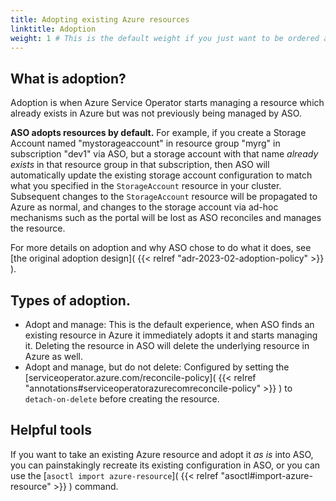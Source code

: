 ```yaml
---
title: Adopting existing Azure resources
linktitle: Adoption
weight: 1 # This is the default weight if you just want to be ordered alphabetically
---
```


## What is adoption?

Adoption is when Azure Service Operator starts managing a resource which already exists in Azure but was 
not previously being managed by ASO.

**ASO adopts resources by default.** For example, if you create a Storage Account named "mystorageaccount" in resource
group "myrg" in subscription "dev1" via ASO, but a storage account with that name _already exists_ in that resource
group in that subscription, then ASO will automatically update the existing storage account configuration to match
what you specified in the `StorageAccount` resource in your cluster. Subsequent changes to the `StorageAccount` resource will be
propagated to Azure as normal, and changes to the storage account via ad-hoc mechanisms such as the portal
will be lost as ASO reconciles and manages the resource.

For more details on adoption and why ASO chose to do what it does, see
[the original adoption design]( {{< relref "adr-2023-02-adoption-policy" >}} ).

## Types of adoption.

- Adopt and manage: This is the default experience, when ASO finds an existing resource in Azure it immediately
adopts it and starts managing it. Deleting the resource in ASO will delete the underlying resource in Azure 
as well.
- Adopt and manage, but do not delete: Configured by setting the 
[serviceoperator.azure.com/reconcile-policy]( {{< relref "annotations#serviceoperatorazurecomreconcile-policy" >}} )
to `detach-on-delete` before creating the resource.

## Helpful tools

If you want to take an existing Azure resource and adopt it _as is_ into ASO, you can painstakingly recreate its
existing configuration in ASO, or you can use the
[`asoctl import azure-resource`]( {{< relref "asoctl#import-azure-resource" >}} ) command.